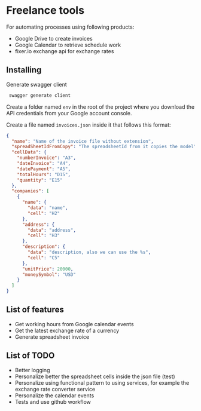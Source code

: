 # Freelance tools

For automating processes using following products:

- Google Drive to create invoices
- Google Calendar to retrieve schedule work
- fixer.io exchange api for exchange rates

## Installing

Generate swagger client

```bash
 swagger generate client
```

Create a folder named `env` in the root of the project where you download the API credentials from your Google account console.

Create a file named `invoices.json` inside it that follows this format:

```json
{
  "name": "Name of the invoice file without extension",
  "spreadSheetIdFromCopy": "The spreadsheetId from it copies the model",
  "cellData": {
    "numberInvoice": "A3",
    "dateInvoice": "A4",
    "datePayment": "A5",
    "totalHours": "D15",
    "quantity": "E15"
  },
  "companies": [
    {
      "name": {
        "data": "name",
        "cell": "H2"
      },
      "address": {
        "data": "address",
        "cell": "H3"
      },
      "description": {
        "data": "description, also we can use the %s",
        "cell": "C5"
      },
      "unitPrice": 20000,
      "moneySymbol": "USD"
    }
  ]
}
```

## List of features

- Get working hours from Google calendar events
- Get the latest exchange rate of a currency
- Generate spreadsheet invoice

## List of TODO

- Better logging
- Personalize better the spreadsheet cells inside the json file (test)
- Personalize using functional pattern to using services, for example the exchange rate converter service
- Personalize the calendar events
- Tests and use github workflow